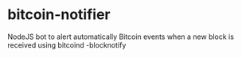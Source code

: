 # bitcoin-notifier
NodeJS bot to alert automatically Bitcoin events when a new block is received using bitcoind -blocknotify
